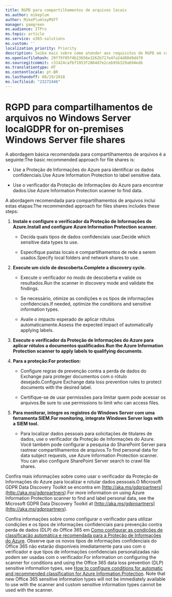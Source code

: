 ```yaml
---
title: RGPD para compartilhamentos de arquivos locais
ms.author: mikeplum
author: MikePlumleyMSFT
manager: pamgreen
ms.audience: ITPro
ms.topic: article
ms.service: o365-solutions
ms.custom: ''
localization_priority: Priority
description: Saiba mais sobre como atender aos requisitos de RGPD em compartilhamentos de arquivos no Windows Server local.
ms.openlocfilehash: 29f79f05f4b23656e3262b717e4fa24d80d9d470
ms.sourcegitcommit: c31424cafbf1953f2864d7e2ceb95b329a694edb
ms.translationtype: HT
ms.contentlocale: pt-BR
ms.lasthandoff: 08/29/2018
ms.locfileid: "23272446"
---
```

# <a name="gdpr-for-on-premises-windows-server-file-shares"></a><span data-ttu-id="27844-103">RGPD para compartilhamentos de arquivos no Windows Server local</span><span class="sxs-lookup"><span data-stu-id="27844-103">GDPR for on-premises Windows Server file shares</span></span>

<span data-ttu-id="27844-104">A abordagem básica recomendada para compartilhamentos de arquivos é a seguinte:</span><span class="sxs-lookup"><span data-stu-id="27844-104">The basic recommended approach for file shares is:</span></span>

-   <span data-ttu-id="27844-105">Use a Proteção de Informações do Azure para identificar os dados confidenciais.</span><span class="sxs-lookup"><span data-stu-id="27844-105">Use Azure Information Protection to label sensitive data.</span></span>

-   <span data-ttu-id="27844-106">Use o verificador da Proteção de Informações do Azure para encontrar dados.</span><span class="sxs-lookup"><span data-stu-id="27844-106">Use Azure Information Protection scanner to find data.</span></span>

<span data-ttu-id="27844-107">A abordagem recomendada para compartilhamentos de arquivos inclui estas etapas:</span><span class="sxs-lookup"><span data-stu-id="27844-107">The recommended approach for files shares includes these steps:</span></span>

1.  <span data-ttu-id="27844-108">**Instale e configure o verificador da Proteção de Informações do Azure.**</span><span class="sxs-lookup"><span data-stu-id="27844-108">**Install and configure Azure Information Protection scanner.**</span></span>

    -   <span data-ttu-id="27844-109">Decida quais tipos de dados confidenciais usar.</span><span class="sxs-lookup"><span data-stu-id="27844-109">Decide which sensitive data types to use.</span></span>

    -   <span data-ttu-id="27844-110">Especifique pastas locais e compartilhamentos de rede a serem usados.</span><span class="sxs-lookup"><span data-stu-id="27844-110">Specify local folders and network shares to use.</span></span>

2.  <span data-ttu-id="27844-111">**Execute um ciclo de descoberta.**</span><span class="sxs-lookup"><span data-stu-id="27844-111">**Complete a discovery cycle.**</span></span>

    -   <span data-ttu-id="27844-112">Execute o verificador no modo de descoberta e valide os resultados.</span><span class="sxs-lookup"><span data-stu-id="27844-112">Run the scanner in discovery mode and validate the findings.</span></span>

    -   <span data-ttu-id="27844-113">Se necessário, otimize as condições e os tipos de informações confidenciais.</span><span class="sxs-lookup"><span data-stu-id="27844-113">If needed, optimize the conditions and sensitive information types.</span></span>

    -   <span data-ttu-id="27844-114">Avalie o impacto esperado de aplicar rótulos automaticamente.</span><span class="sxs-lookup"><span data-stu-id="27844-114">Assess the expected impact of automatically applying labels.</span></span>

3.  <span data-ttu-id="27844-115">**Execute o verificador da Proteção de Informações do Azure para aplicar rótulos a documentos qualificados**.</span><span class="sxs-lookup"><span data-stu-id="27844-115">**Run the Azure Information Protection scanner to apply labels to qualifying documents**.</span></span>

4.  <span data-ttu-id="27844-116">**Para a proteção:**</span><span class="sxs-lookup"><span data-stu-id="27844-116">**For protection:**</span></span>

    -   <span data-ttu-id="27844-117">Configure regras de prevenção contra a perda de dados do Exchange para proteger documentos com o rótulo desejado.</span><span class="sxs-lookup"><span data-stu-id="27844-117">Configure Exchange data loss prevention rules to protect documents with the desired label.</span></span>

    -   <span data-ttu-id="27844-118">Certifique-se de usar permissões para limitar quem pode acessar os arquivos.</span><span class="sxs-lookup"><span data-stu-id="27844-118">Be sure to use permissions to limit who can access files.</span></span>

5.  <span data-ttu-id="27844-119">**Para monitorar, integre os registros do Windows Server com uma ferramenta SIEM.**</span><span class="sxs-lookup"><span data-stu-id="27844-119">**For monitoring, integrate Windows Server logs with a SIEM tool.**</span></span>

    -   <span data-ttu-id="27844-p101">Para localizar dados pessoais para solicitações de titulares de dados, use o verificador da Proteção de Informações do Azure. Você também pode configurar a pesquisa do SharePoint Server para rastrear compartilhamentos de arquivos.</span><span class="sxs-lookup"><span data-stu-id="27844-p101">To find personal data for data subject requests, use Azure Information Protection scanner. You can also configure SharePoint Server search to crawl file shares.</span></span>

<span data-ttu-id="27844-122">Confira mais informações sobre como usar o verificador da Proteção de Informações do Azure para localizar e rotular dados pessoais.O Microsoft GDPR Data Discovery Toolkit se encontra em [http://aka.ms/gdprpartners](<http://aka.ms/gdprpartners>).</span><span class="sxs-lookup"><span data-stu-id="27844-122">For more information on using Azure Information Protection scanner to find and label personal data, see the Microsoft GDPR Data Discovery Toolkit at [http://aka.ms/gdprpartners](<http://aka.ms/gdprpartners>).</span></span>

<span data-ttu-id="27844-p102">Confira informações sobre como configurar o verificador para utilizar condições e os tipos de informações confidenciais para prevenção contra perda de dados (DLP) do Office 365 em [Como configurar as condições de classificação automática e recomendada para a Proteção de Informações do Azure](https://docs.microsoft.com/pt-BR/information-protection/deploy-use/configure-policy-classification). Observe que os novos tipos de informações confidenciais do Office 365 não estarão disponíveis imediatamente para uso com o verificador e que tipos de informações confidenciais personalizadas não podem ser usadas com o verificador.</span><span class="sxs-lookup"><span data-stu-id="27844-p102">For information on configuring the scanner for conditions and using the Office 365 data loss prevention (DLP) sensitive information types, see [How to configure conditions for automatic and recommended classification for Azure Information Protection](https://docs.microsoft.com/pt-BR/information-protection/deploy-use/configure-policy-classification). Note that new Office 365 sensitive information types will not be immediately available to use with the scanner and custom sensitive information types cannot be used with the scanner.</span></span>
